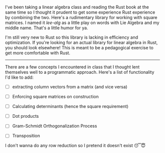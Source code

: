   I've been taking a linear algebra class and reading the Rust book at the same time so I thought it prudent to get some experience Rust experience by combining the two. Here's a rudimentary library for working with square
  matrices. I named it *lee-alg* as a little play on words with Lie Algebra and my middle name. That's a little humor for ya.

  I'm still very new to Rust so this library is lacking in efficiency and optimization. If you're looking for an actual library for linear algebra in Rust, you should look elsewhere! This is meant to be a 
  pedagogical exercise to get more comfortable with Rust.

---

  There are a few concepts I encountered in class that I thought lent themselves well to a programmatic approach. Here's a list of functionality I'd like to add:
  - [ ] extracting column vectors from a matrix (and vice versa)
  - [ ] Enforcing square matrices on construction
  - [ ] Calculating determinants (hence the square requirement)
  - [ ] Dot products
  - [ ] Gram-Schmidt Orthogonalization Process
  - [ ] Transposition


I don't wanna do any row reduction so I pretend it doesn't exist 😴😇
